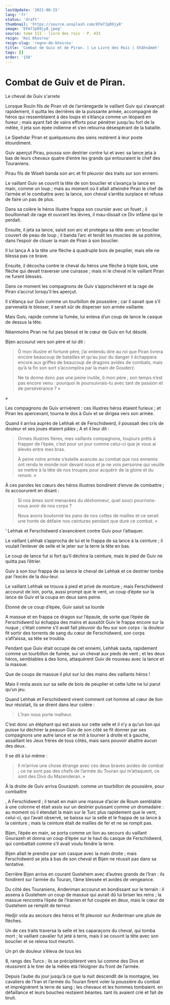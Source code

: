 ```yaml
---
lastUpdate: '2021-08-15'
lang: 'fr'
status: 'draft'
thumbnail: 'https://source.unsplash.com/EFm7JpD9jy8'
image: 'EFm7JpD9jy8.jpeg'
source: tome III - livre des rois - P. 433
reign: 'Keï Khosrou'
reign-slug: 'regne-de-khosrou'
title: 'Combat de Guiv et de Piran. | Le Livre des Rois | Shâhnâmeh'
tags: []
order: '150'
---
```


<!-- LTeX: language=fr -->

# Combat de Guiv et de Piran.

Le cheval de Guiv s'arrete

Lorsque Rouïn fils de Piran vit de l’arrièregarde le vaillant Guiv qui s’avançait rapidement, il quitta les derrières de la puissante armée, accompagné de héros qui ressemblaient à des loups et s’élança comme un léopard en fureur ; mais ayant fait de vains efforts pour pénétrer jusqu’au fort de la mêlée, il jeta son épée indienne et s’en retourna désespérant de la bataille.

Le Sipehdar Piran et quelquesuns des siens restèrent à leur poste étourdiment.

Guiv aperçut Pirau, poussa son destrier contre lui et avec sa lance jeta à bas de leurs chevaux quatre d’entre les grands qui entouraient le chef des Touraniens.

Pirau fils de Wiseh banda son arc et fit pleuvoir des traits sur son ennemi.

Le vaillant Guiv se couvrit la tête de son bouclier et s’avança la lance en main, comme un loup ; mais au moment où il allait atteindre Piran le chef de l’armée et le combattre avec la lance, son cheval s’arrêta surplace et refusa de faire un pas de plus.

Dans sa colère le héros illustre frappa son coursier avec un fouet ; il bouillonnait de rage et ouvrant les lèvres, il mau-dissait ce Div infâme qui le perdait.

Ensuite, il jeta sa lance, saisit son arc et protégea sa tête avec un bouclier couvert de peau de loup ; il banda l’arc et tendit les muscles de sa poitrine, dans l’espoir de clouer la main de Piran à son bouclier.

Il lui lança A à la tête une flèche à quadruple bois de peuplier, mais elle ne blessa pas ce brave.

Ensuite, il décocha contre le cheval du héros une flèche à triple bois, une flèche qui devait traverser une cuirasse ; mais ni le cheval ni le vaillant Piran ne furent blessés.

Dans ce moment les compagnons de Guiv s’approchèrent et la rage de Piran s’accrut lorsqu’il les aperçut.

Il s’élança sur Guiv comme un tourbillon de poussière ; car il savait que s’il parvenaità le blesser, il serait sûr de disperser son armée vaillante.

Mais Guiv, rapide comme la fumée, lui enleva d’un coup de lance le casque de dessus la tête.

Néanmoins Piran ne fut pas blessé et le cœur de Guiv en fut désolé.

Bijen accourut vers son père et lui dit :

> Ô mon illustre et fortuné père, j’ai entendu dire au roi que Piran livrera encore beaucoup de batailles et qu’au jour du danger il échappera encore aux griffes de beaucoup de dragons avides de combats, mais qu’à la fin son sort s’accomplira par la main de Gouderz.
>
> Ne te donne donc pas une peine inutile, ô mon père ; son temps n’est pas encore venu : pourquoi le poursuivrais-tu avec tant de passion et de persévérance ? »

»

Les compagnons de Guiv arrivèrent : ces illustres héros étaient furieux ; et Piran les apercevant, tourna le dos à Guiv et se dirigea vers son armée.

Quand il arriva auprès de Lehhak et de Ferschidwerd, il poussait des cris de douleur et ses joues étaient pâles ; A et il leur dit :

> Ormes illustres fières, mes vaillants compagnons, toujours prêts à frapper de l’épée, c’est pour un jour comme celui-ci que je vous ai élevés entre mes bras.
>
> À peine notre armée s’estelle avancée au combat que nos ennemis ont rendu le monde noir devant nous et je ne vois personne qui veuille se mettre à la tête de nos troupes pour acquérir de la gloire et du renom. »

À ces paroles les cœurs des héros illustres bondirent d’envie de combattre ; ils accoururent en disant :

> Si nos âmes sont menacées du déshonneur, quel souci pourrions-nous avoir de nos corps ?
>
> Nous avons boutonné les pans de nos cottes de mailles et ce serait une honte de défaire nos ceintures pendant que dure ce combat. »

’ Lehhak et Ferschidwerd s’avancèrent contre Guiv pour l’attaquer.

Le vaillant Lehhak s’approcha de lui et le frappa de sa lance à la ceinture ; il voulait l’enlever de selle et le jeter sur la terre la tête en bas.

Le coup de lance fut si fort qu’il déchira la ceinture, mais le pied de Guiv ne quitta pas l’étrier.

Guiv à son tour frappa de sa lance le cheval de Lehhak et ce destrier tomba par l’excès de la dou-leur.

Le vaillant Lehhak se trouva à pied et privé de monture ; mais Ferschidwerd accourut de loin, porta, aussi prompt que le vent, un coup d’épée sur la lance de Guiv et la coupa en deux sans peine.

Étonné de ce coup d’épée, Guiv saisit sa lourde

A massue et en frappa ce dragon sur l’épaule, de sorte que l’épée de Ferschidwerd lui échappa des mains et aussitôt Guiv le frappa encore sur la nuque ; c’était comme s’il avait fait pleuvoir du feu sur son corps : la douleur fit sortir des torrents de sang du cœur de Ferschidwerd, son corps s’afl’aissa, sa tête se troubla.

Pendant que Guiv était occupé de cet ennemi, Lehhak sauta, rapidement comme un tourbillon de fumée, sur un cheval aux pieds de vent ; et les deux héros, semblables à des lions, attaquèrent Guiv de nouveau avec la lance et la massue.

Que de coups de massue il plut sur lui des mains des vaillants héros !

Mais il resta assis sur sa selle de bois de peuplier et cette lutte ne lui parut qu’un jeu.

Quand Lehhak et Ferschidwerd virent comment cet homme ail cœur de lion leur résistait, ils se dirent dans leur colère :

> L’Iran nous porte malheur.

C’est donc un éléphant qui est assis sur cette selle et il n’y a qu’un lion qui puisse lui déchirer la peauun Guiv de son côté se fit donner par ses compagnons une autre lance et se mit à tourner à droite et à gauche, assaillant les Jeux frères de tous côtés, mais sans pouvoir abattre aucun des deux.

Il se dit à lui-même :

> Il m’arrive une chose étrange avec ces deux braves avides de combat ; ce ne sont pas des chefs de l’armée du Touran qui m’attaquent, ce sont des Divs du Mazenderan. »

À la droite de Guiv arriva Gourazeh. comme un tourbillon de poussière, pour combattre

, A Ferschidwerd ; il tenait en main une massue d’acier de Roum semblable à une colonne et était assis sur un destrier puissant comme un dromadaire : au moment où il étendait la main sur le Turc plus rapidement que le vent, celui-ci, qui l’avait observé, se baissa sur la selle et le frappa de sa lance à la ceinture ; mais la ceinture était de mailles de fer et ne se rompit pas.

Bijen, l’épée en main, se porta comme un lion au secours du vaillant Gourazeh et donna un coup d’épée sur le haut du casque de Ferschidwerd, qui combattait comme s’il avait voulu fendre la terre.

Bijen allait le prendre par son casque avec la main droite ; mais Ferschidwerd se jeta à bas de son cheval et Bijen ne réussit pas dans sa tentative.

Derrière Bijen arriva en courant Gustehem avec d’autres grands de l’Iran : ils fondirent sur l’armée du Touran, l’âme blessée et avides de vengeance.

Du côté des Touraniens, Anderiman accourut en bondissant sur le terrain : il assena à Gustehem un coup de massue qui aurait dû lui briser les reins ; la massue rencontra l’épée de l’Iranien et fut coupée en deux, mais le cœur de Gustehem se remplit de terreur.

Hedjir vola au secours des héros et fit pleuvoir sur Anderiman une pluie de flèches.

Un de ces traits traversa la selle et les caparaçons du cheval, qui tomba mort ; le vaillant cavalier fut jeté à terre, mais il se couvrit la tête avec son bouclier et se releva tout meurtri.

Un pri de douleur s’éleva de tous les

8, rangs des Turcs ; ils se précipitèrent vers lui comme des Divs et réussirent à le tirer de la mêlée età l’éloigner du front de l’armée.

Depuis l’aube du jour jusqu’à ce que la nuit descendît de la montagne, les cavaliers de l’Iran et l’armée du Touran firent voler la poussière du combat et imprégnèrent la terre de sang ; les chevaux et les hommes tombaient. en défaillance et leurs bouches restaient béantes. tant ils avaient crié et fait de bruit.
